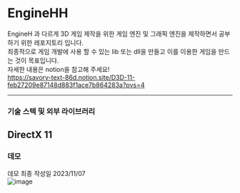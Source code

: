 # EngineHH   
EngineH 과 다르게 3D 게임 제작을 위한 게임 엔진 및 그래픽 엔진을 제작하면서 공부하기 위한 레포지토리 입니다.    
최종적으로 게임 개발에 사용 할 수 있는 lib 또는 dll을 만들고 이를 이용한 게임을 만드는 것이 목표입니다.   
자세한 내용은 notion을 참고해 주세요!   
https://savory-text-86d.notion.site/D3D-11-feb27209e87148d883f1ace7b864283a?pvs=4

---
### 기술 스텍 및 외부 라이브러리
DirectX 11
---
### 데모
데모 최종 작성일 2023/11/07    
![image](https://github.com/hedwig3798/EngineHH/assets/71327618/de80f9e9-cfaf-4b5b-8343-7f38442b5d28)


